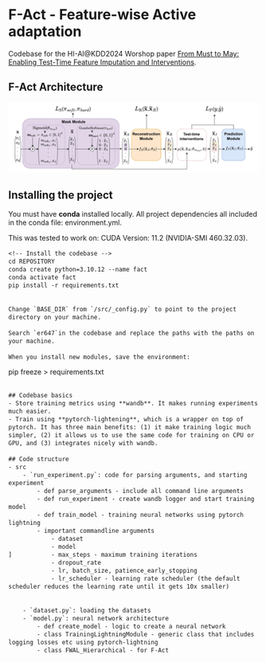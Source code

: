 # F-Act - Feature-wise Active adaptation

Codebase for the HI-AI@KDD2024 Worshop paper [From Must to May: Enabling Test-Time Feature
Imputation and Interventions](https://human-interpretable-ai.github.io/assets/pdf/9_From_Must_to_May_Enabling_Te.pdf).


## F-Act Architecture

![F-Act](https://github.com/evanrex/feature-wise-active-adaptation/blob/main/assets/F-Act-1.png)


## Installing the project 
You must have **conda** installed locally. All project dependencies all included in the conda file: environment.yml.

This was tested to work on: CUDA Version: 11.2 (NVIDIA-SMI 460.32.03).

```
<!-- Install the codebase -->
cd REPOSITORY
conda create python=3.10.12 --name fact
conda activate fact
pip install -r requirements.txt


Change `BASE_DIR` from `/src/_config.py` to point to the project directory on your machine.

Search `er647`in the codebase and replace the paths with the paths on your machine.

When you install new modules, save the environment:
```
pip freeze > requirements.txt
```

## Codebase basics
- Store training metrics using **wandb**. It makes running experiments much easier.
- Train using **pytorch-lightening**, which is a wrapper on top of pytorch. It has three main benefits: (1) it make training logic much simpler, (2) it allows us to use the same code for training on CPU or GPU, and (3) integrates nicely with wandb.

## Code structure
- src
	- `run_experiment.py`: code for parsing arguments, and starting experiment
		- def parse_arguments - include all command line arguments
		- def run_experiment - create wandb logger and start training model
		- def train_model - training neural networks using pytorch lightning
		- important commandline arguments
			- dataset
			- model
]			- max_steps - maximum training iterations
			- dropout_rate
			- lr, batch_size, patience_early_stopping
			- lr_scheduler - learning rate scheduler (the default scheduler reduces the learning rate until it gets 10x smaller)


	- `dataset.py`: loading the datasets
	- `model.py`: neural network architecture
		- def create_model - logic to create a neural network
		- class TrainingLightningModule - generic class that includes logging losses etc using pytorch-lightning
		- class FWAL_Hierarchical - for F-Act
